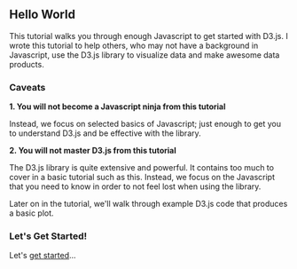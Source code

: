 
## Hello World

This tutorial walks you through enough Javascript to get started with D3.js. I wrote this tutorial to help others, who may not have a background in Javascript, use the D3.js library to visualize data and make awesome data products.

### Caveats

**1. You will not become a Javascript ninja from this tutorial**

Instead, we focus on selected basics of Javascript; just enough to get you to understand D3.js and be effective with the library.

**2. You will not master D3.js from this tutorial**

The D3.js library is quite extensive and powerful. It contains too much to cover in a basic tutorial such as this. Instead, we focus on the Javascript that you need to know in order to not feel lost when using the library. 

Later on in the tutorial, we'll walk through example D3.js code that produces a basic plot.

### Let's Get Started!

Let's [get started](00_getting_started/getting_started.md)...
